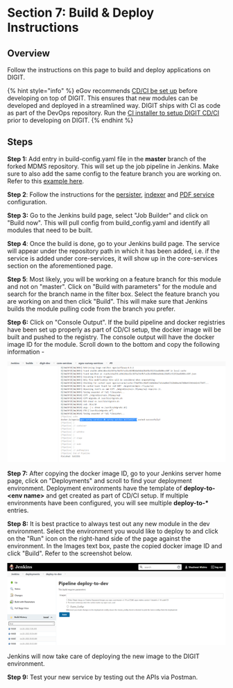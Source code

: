 # Section 7: Build & Deploy Instructions

## Overview

Follow the instructions on this page to build and deploy applications on DIGIT.

{% hint style="info" %}
eGov recommends [CD/CI be set up](broken-reference) before developing on top of DIGIT. This ensures that new modules can be developed and deployed in a streamlined way. DIGIT ships with CI as code as part of the DevOps repository. Run the [CI installer to setup DIGIT CD/CI](broken-reference) prior to developing on DIGIT.&#x20;
{% endhint %}

## **Steps**

**Step 1:** Add entry in build-config.yaml file in the **master** branch of the forked MDMS repository. This will set up the job pipeline in Jenkins. Make sure to also add the same config to the feature branch you are working on. Refer to this [example here](https://github.com/egovernments/DIGIT-OSS/blob/6faf040bfecdc9b023e5578adf1e8c3480c8458b/build/build-config.yml#L255).  &#x20;

**Step 2**: Follow the instructions for the [persister](section-2-integrate-persister-and-kafka/add-persister-configuration.md#deployment-of-persister-configuration), [indexer](section-5-other-advanced-integrations/add-indexer-configuration.md#deployment-of-indexer-configuration) and [PDF service ](section-5-other-advanced-integrations/certificate-generation.md#deployment-of-pdf-service)configuration.&#x20;

**Step 3:** Go to the Jenkins build page, select "Job Builder" and click on "Build now". This will pull config from build\_config.yaml and identify all modules that need to be built.&#x20;

**Step 4**: Once the build is done, go to your Jenkins build page. The service will appear under the repository path in which it has been added, i.e. if the service is added under core-services, it will show up in the core-services section on the aforementioned page.

**Step 5**: Most likely, you will be working on a feature branch for this module and not on "master". Click on "Build with parameters" for the module and search for the branch name in the filter box. Select the feature branch you are working on and then click "Build". This will make sure that Jenkins builds the module pulling code from the branch you prefer.

**Step 6:** Click on "Console Output". If the build pipeline and docker registries have been set up properly as part of CD/CI setup, the docker image will be built and pushed to the registry. The console output will have the docker image ID for the module. Scroll down to the bottom and copy the following information -&#x20;

![Image name of the build](../../../.gitbook/assets/buildInfo.png)

**Step 7:** After copying the docker image ID, go to your Jenkins server home page, click on "Deployments" and scroll to find your deployment environment. Deployment environments have the template of **deploy-to-\<env name>** and get created as part of CD/CI setup. If multiple environments have been configured, you will see multiple **deploy-to-\*** entries.&#x20;

**Step 8:** It is best practice to always test out any new module in the dev environment. Select the environment you would like to deploy to and click on the "Run" icon on the right-hand side of the page against the environment. In the Images text box, paste the copied docker image ID and click "Build". Refer to the screenshot below.

![Deployment page](../../../.gitbook/assets/deploymentPage.png)

Jenkins will now take care of deploying the new image to the DIGIT environment.&#x20;

**Step 9:** Test your new service by testing out the APIs via Postman.&#x20;
